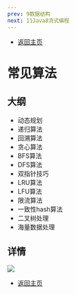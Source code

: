 ```yaml
---
prev: 9数据结构
next: 11Java8流式编程
---
```

* [返回主页](../home.md)
# 常见算法
## 大纲
+ 动态规划
+ 递归算法
+ 回溯算法
+ 贪心算法
+ BFS算法
+ DFS算法
+ 双指针技巧
+ LRU算法
+ LFU算法
+ 限流算法
+ 一致性hash算法
+ 二叉树处理
+ 海量数据处理
## 详情
![](../../picture/0/10常见算法.png)
* [返回主页](../home.md)